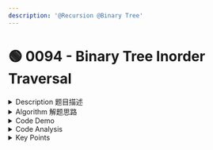 ```yaml
---
description: '@Recursion @Binary Tree'
---
```


# 🟢 0094 -  Binary Tree Inorder Traversal

<details>

<summary>Description 题目描述 </summary>

Given a binary tree, return the inorder traversal of its nodes' values.

Example :

```c
Input: [1,null,2,3]
   1
    \
     2
    /
   3

Output: [1,3,2]
```

</details>

<details>

<summary>Algorithm 解题思路 </summary>

[In-order Traversal](https://leetcode.com/explore/learn/card/data-structure-tree/134/traverse-a-tree/992/#in-order-traversal): left subtree -> root -> right subtree

<mark style="color:orange;">**Algorithm: recursion**</mark>

1. In-order traversal of left subtree
2. Visit the root node
3. In-order traversal of right subtree

* <mark style="color:orange;">**How to assume the subproblem have been solved?**</mark>
  * In the code, when we call `inorderHelper(root.left, result)` and `inorderHelper(root.right, result)`, we are essentially assuming that we know how to in-order traverse `root.left` and `root.right`.
  * We first solve the subproblem of in-order traversing the left subtree (which will recursively break down into smaller and smaller left subtrees until reaching a leaf node), then we visit the root node, and finally, we solve the subproblem of in-order traversing the right subtree (which will also recursively break down into smaller and smaller right subtrees until reaching a leaf node).
  * These three steps combined form the solution to the original problem. So, through recursion, we break down a large problem into smaller ones, assume that the smaller problems have been solved, and then combine the solutions to these smaller problems to solve the larger problem. This is the essence of recursion.

<mark style="color:orange;">**Algorithm: stack**</mark>

* Create an empty stack.
* Initialize a pointer to the root node, let's call it `curr`.
* Run a loop until `curr` is null and the stack is not empty. In each iteration:
  * If `curr` is not null, push `curr` to the stack and move `curr` to its left child.
  * If `curr` is null, pop the top node from the stack, add its value to the result list and make `curr` point to the popped node's right child.
* This algorithm ensures that we first reach the leftmost node (the smallest element in a BST), process it, then go to its right subtree and repeat the process.

</details>

<details>

<summary>Code Demo </summary>

```java
// Recursion
// 1. determine the params & return type
// 2. determine the single layer logic -- assume sub-problem solved -- 归纳
// 3. determine the termination condition 
class Solution {
    public List<Integer> inorderTraversal(TreeNode root) {
        List<Integer> result = new ArrayList<>();
        inorderHelper(root, result);
        return result;
    }
    
    // preOrderHelper: recursion function
    // 1. pamas和return值：参数为树的root和result arrayList，无返回值
    private void inorderHelper(TAreeNode root, List<Integer> result) {
        // 3. termination condition: current root is null, end recursion
        if (root == null) {
            return;
        }
        // 2. single layer logic: inorder left, visit the root, inorder right
        // 确定单层递归的逻辑：先访问左子树，然后访问当前节点，最后访问右子树
        inorderHelper(root.left, result);
        result.add(root.val);
        inorderHelper(root.right, result);
    }
}
```



```java
// Stack
public List<Integer> inorderTraversal(TreeNode root) {
    List<Integer> result = new ArrayList<>();
    Stack<TreeNode> stack = new Stack<>();
    TreeNode curr = root;

    while (curr != null || !stack.isEmpty()) {
        while (curr != null) {
            stack.push(curr);
            curr = curr.left;
        }

        curr = stack.pop();
        result.add(curr.val);
        curr = curr.right;
    }

    return result;
}
```

</details>

<details>

<summary>Code Analysis</summary>



</details>

<details>

<summary>Key Points</summary>



</details>
